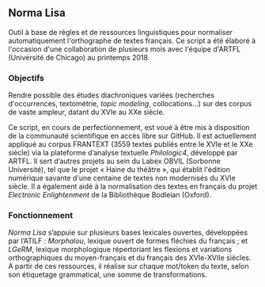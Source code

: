 ## Norma Lisa

Outil à base de règles et de ressources linguistiques pour normaliser automatiquement l'orthographe de textes français.
Ce script a été élaboré à l'occasion d'une collaboration de plusieurs mois avec l'équipe d'ARTFL (Université de Chicago) au printemps 2018.

### Objectifs

Rendre possible des études diachroniques variées (recherches d'occurrences, textométrie, _topic modeling_, collocations…) sur des corpus de vaste ampleur, datant du XVIe au XXe siècle.

Ce script, en cours de perfectionnement, est voué à être mis à disposition de la communauté scientifique en accès libre sur GitHub.
Il est actuellement appliqué au corpus FRANTEXT (3559 textes publiés entre le XVIe et le XXe siècle) via la plateforme d’analyse textuelle _Philologic4_, développé par ARTFL.
Il sert d’autres projets au sein du Labex OBVIL (Sorbonne Université), tel que le projet « Haine du théâtre », qui établit l'édition numérique savante d'une centaine de textes non modernisés du XVIe siècle.
Il a également aidé à la normalisation des textes en français du projet _Electronic Enlightenment_ de la Bibliothèque Bodleian (Oxford).

### Fonctionnement

_Norma Lisa_ s’appuie sur plusieurs bases lexicales ouvertes, développées par l’ATILF : _Morphalou_, lexique ouvert de formes fléchies du français ; et _LGeRM_, lexique morphologique répertoriant les flexions et variations orthographiques du moyen-français et du français des XVIe-XVIIe siècles. A partir de ces ressources, il réalise sur chaque mot/token du texte, selon son étiquetage grammatical, une somme de transformations.
